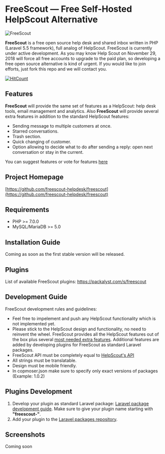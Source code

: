 # FreeScout — Free Self-Hosted HelpScout Alternative

![FreeScout](https://raw.githubusercontent.com/freescout-helpdesk/freescout/master/public/img/banner.png)

**FreeScout** is a free open source help desk and shared inbox written in PHP (Laravel 5.5 framework), full analog of HelpScout. FreeScout is currently under active development. As you may know Help Scout on November 29, 2018 will force all free accounts to upgrade to the paid plan, so developing a free open source alternative is kind of urgent. If you would like to join efforts, just fork this repo and we will contact you.

[![HitCount](http://hits.dwyl.io/freescout-helpdesk/freescout.svg)](http://hits.dwyl.io/freescout-helpdesk/freescout)

## Features

**FreeScout** will provide the same set of features as a HelpScout: help desk tools, email management and analytics. Also **FreeScout** will provide several extra features in addition to the standard HelpScout features:

  * Sending message to multiple customers at once.
  * Starred conversations.
  * Trash section.
  * Quick changing of customer.
  * Option allowing to decide what to do after sending a reply: open next conversation or stay in the current.
  
You can suggest features or vote for features [here](https://feedback.userreport.com/de1fc910-a7f3-41b1-ada5-466ac6316fe2/)

## Project Homepage

[https://github.com/freescout-helpdesk/freescout](https://github.com/freescout-helpdesk/freescout)

## Requirements

  * PHP >= 7.0.0
  * MySQL/MariaDB >= 5.0

## Installation Guide

Coming as soon as the first stable version will be released.

## Plugins

List of available FreeScout plugins: https://packalyst.com/s/freescout

## Development Guide

FreeScout development rules and guidelines:

  * Feel free to impelement and push any HelpScout functionality which is not implemented yet.
  * Please stick to the HelpScout design and functionality, no need to reinvent the wheel. FreeScout provides all the HelpScout features out of the box plus several [most needed extra features](https://feedback.userreport.com/de1fc910-a7f3-41b1-ada5-466ac6316fe2/). Additional features are added by developing plugins for FreeScout as standard Laravel packages.
  * FreeScout API must be completely equal to [HelpScout's API](https://developer.helpscout.com/help-desk-api/)
  * All strings must be translatable.
  * Design must be mobile friendly.
  * In copmoser.json make sure to specify only exact versions of packages (Example: 1.0.2)

## Plugins Development

1. Develop your plugin as standard Laravel package: [Laravel package development guide](https://laravel.com/docs/5.5/packages). Make sure to give your plugin name starting with **"freescout-"**.
2. Add your plugin to the [Laravel packages repository](https://packalyst.com/).

## Screenshots

Coming soon

